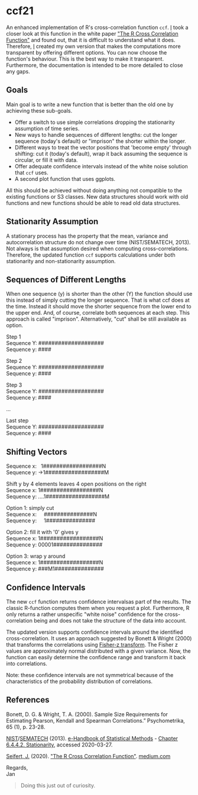 # ccf21

An enhanced implementation of R's cross-correlation function ``ccf``. [I](https://twitter.com/usernaut) took a closer look at this function in the white paper ["The R Cross Correlation Function"](https://medium.com/@jan.seifert/the-r-cross-correlation-function-f5f426006425?source=friends_link&sk=60e3a85df26d2eebd0c47ab84c3407c0) and found out, that it is difficult to understand what it does. Therefore, [I](https://twitter.com/usernaut) created my own version that makes the computations more transparent by offering different options. You can now choose the function's behaviour. This is the best way to make it transparent. Furthermore, the documentation is intended to be more detailed to close any gaps.


## Goals

Main goal is to write a new function that is better than the old one by achieving these sub-goals.

* Offer a switch to use simple correlations dropping the stationarity assumption of time series.
* New ways to handle sequences of different lengths: cut the longer sequence (today's default) or "imprison" the shorter within the longer.
* Different ways to treat the vector positions that 'become empty' through shifting: cut it (today's default), wrap it back assuming the sequence is circular, or fill it with data.
* Offer adequate confidence intervals instead of the white noise solution that ``ccf`` uses.
* A second plot function that uses ggplots.

All this should be achieved without doing anything not compatible to the existing functions or S3 classes. New data structures should work with old functions and new functions should be able to read old data structures.


## Stationarity Assumption

A stationary process has the property that the mean, variance and autocorrelation structure do not change over time (NIST/SEMATECH, 2013). Not always is that assumption desired when computing cross-correlations. Therefore, the updated function ``ccf``  supports calculations under both stationarity and non-stationarity assumption.



## Sequences of Different Lengths

When one sequence (y) is shorter than the other (Y) the function should use this instead of simply cutting the longer sequence. That is what ccf does at the time. Instead it should move the shorter sequence from the lower end to the upper end. And, of course, correlate both sequences at each step. This approach is called "imprison". Alternatively, "cut" shall be still available as option.

Step 1\
Sequence Y: ####################\
Sequence y: ####

Step 2\
Sequence Y: ####################\
Sequence y:  ####

Step 3\
Sequence Y: ####################\
Sequence y:   ####

... 

Last step\
Sequence Y: ####################\
Sequence y:                 ####



## Shifting Vectors 

Sequence x:   1##################N\
Sequence y: ->1##################M

Shift y by 4 elements leaves 4 open positions on the right\
Sequence x: 1##################N\
Sequence y: ....1##################M

Option 1: simply cut\
Sequence x:     ###############N\
Sequence y:     1###############

Option 2: fill it with '0' gives y\
Sequence x: 1##################N\
Sequence y: 00001###############

Option 3: wrap y around\
Sequence x: 1##################N\
Sequence y: ###M1###############



## Confidence Intervals

The new ``ccf`` function returns confidence intervalsas part of the results. The classic R-function computes them when you request a plot. Furthermore, R only returns a rather unspecific "white noise" confidence for the cross-correlation being and does not take the structure of the data into account.

The updated version supports confidence intervals around the identified cross-correlation. It uses an approach suggested by Bonett & Wright (2000) that transforms the correlations using [Fisher-z transform](https://en.wikipedia.org/w/index.php?title=Fisher_transformation&oldid=946390163). The Fisher z values are approximately normal distributed with a given variance. Now, the function can easily determine the confidence range and transform it back into correlations.

Note: these confidence intervals are not symmetrical because of the characteristics of the probability distribution of correlations.


## References

Bonett, D. G. & Wright, T. A. (2000). Sample Size Requirements for Estimating Pearson, Kendall and Spearman Correlations.” Psychometrika, 65 (1), p. 23-28.

[NIST](http://www.nist.gov/ "National Institute of Standard and Technology")/[SEMATECH](http://www.sematech.org/ "SUNY Polytechnic Institute") (2013). [e-Handbook of Statistical Methods](http://www.itl.nist.gov/div898/handbook/) - [Chapter 6.4.4.2. Stationarity](https://www.itl.nist.gov/div898/handbook/pmc/section4/pmc442.htm), accessed 2020-03-27.

[Seifert, J.](https://twitter.com/usernaut) (2020). ["The R Cross Correlation Function"](https://medium.com/@jan.seifert/the-r-cross-correlation-function-f5f426006425?source=friends_link&sk=60e3a85df26d2eebd0c47ab84c3407c0). [medium.com](https://medium.com)

Regards,\
Jan




> Doing this just out of curiosity.

